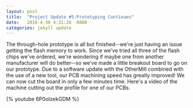 ```yaml
---
layout: post
title:  "Project Update #5:Prototyping Continues"
date:   2016-4-30 4:31:28 -0800
categories: jekyll update
---
```

The through-hole prototype is all but finished--we're just having an issue getting the flash memory to work. Since we've tried all three of the flash chips we've ordered, we're wondering if maybe one from another manufacturer will do better--so we've made a little breakout board to go on our prototype.
Due to a software update with the OtherMill combined with the use of a new tool, our PCB machining speed has greatly improved! We can now cut the board in only a few minutes time. Here's a video of the machine cutting out the profile for one of our PCBs.
 
{% youtube 6P0oIzekGDM %}


